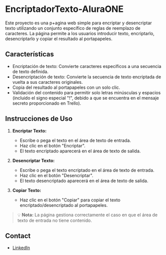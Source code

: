 # EncriptadorTexto-AluraONE

Este proyecto es una p+agina web simple para encriptar y desencriptar texto utilizando un conjunto específico de reglas de reemplazo de caracteres. La página permite a los usuarios introducir texto, encriptarlo, desencriptarlo y copiar el resultado al portapapeles.

## Características
- Encriptación de texto: Convierte caracteres específicos a una secuencia de texto definida.
- Desencriptación de texto: Convierte la secuencia de texto encriptada de vuelta a sus caracteres originales.
- Copia del resultado al portapapeles con un solo clic.
- Validación del contenido para permitir solo letras minúsculas y espacios (incluido el signo especial "!", debido a que se encuentra en el mensaje secreto proporcionado en Trello).

## Instrucciones de Uso

1. **Encriptar Texto:**
   - Escribe o pega el texto en el área de texto de entrada.
   - Haz clic en el botón "Encriptar".
   - El texto encriptado aparecerá en el área de texto de salida.

2. **Desencriptar Texto:**
   - Escribe o pega el texto encriptado en el área de texto de entrada.
   - Haz clic en el botón "Desencriptar".
   - El texto desencriptado aparecerá en el área de texto de salida.

3. **Copiar Texto:**
   - Haz clic en el botón "Copiar" para copiar el texto encriptado/desencriptado al portapapeles.

> 💡 **Nota:** La página gestiona correctamente el caso en que el área de texto de entrada no tiene contenido.

## Contact
- [LinkedIn](https://www.linkedin.com/in/sabbydev)
